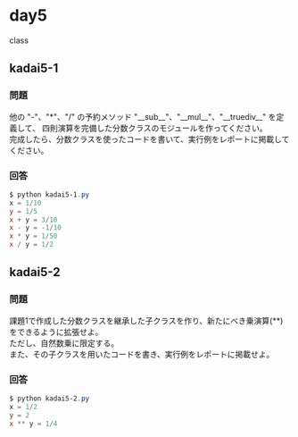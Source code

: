 # day5

class

## kadai5-1

### 問題

他の "-"、"*"、"/" の予約メソッド "\_\_sub\_\_"、"\_\_mul\_\_"、"\_\_truediv\_\_" を定義して、
四則演算を完備した分数クラスのモジュールを作ってください。    
完成したら、分数クラスを使ったコードを書いて、実行例をレポートに掲載してください。

### 回答

```powershell
$ python kadai5-1.py
x = 1/10
y = 1/5
x + y = 3/10
x - y = -1/10
x * y = 1/50
x / y = 1/2
```

## kadai5-2

### 問題

課題1で作成した分数クラスを継承した子クラスを作り、新たにべき乗演算(**)をできるように拡張せよ。    
ただし、自然数乗に限定する。    
また、その子クラスを用いたコードを書き、実行例をレポートに掲載せよ。

### 回答

```powershell
$ python kadai5-2.py
x = 1/2
y = 2
x ** y = 1/4
```
